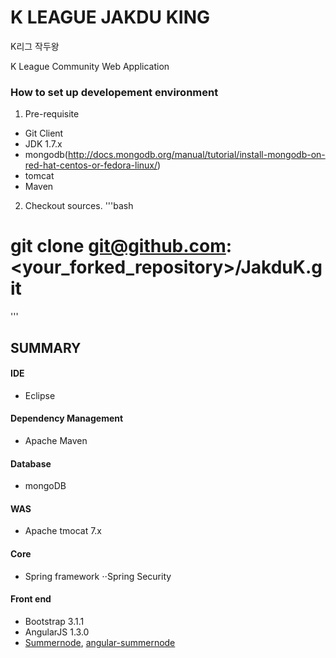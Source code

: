 K LEAGUE JAKDU KING
===================

K리그 작두왕

K League Community Web Application

### How to set up developement environment

1. Pre-requisite
* Git Client
* JDK 1.7.x
* mongodb(http://docs.mongodb.org/manual/tutorial/install-mongodb-on-red-hat-centos-or-fedora-linux/)
* tomcat
* Maven

2. Checkout sources.
'''bash
# git clone git@github.com:<your_forked_repository>/JakduK.git
'''

SUMMARY
-------

#### IDE

* Eclipse

#### Dependency Management

* Apache Maven

#### Database

* mongoDB

#### WAS

* Apache tmocat 7.x

#### Core

* Spring framework
⋅⋅Spring Security

#### Front end

* Bootstrap 3.1.1
* AngularJS 1.3.0
* [Summernode](https://github.com/HackerWins/summernote), [angular-summernode](https://github.com/outsideris/angular-summernote)
